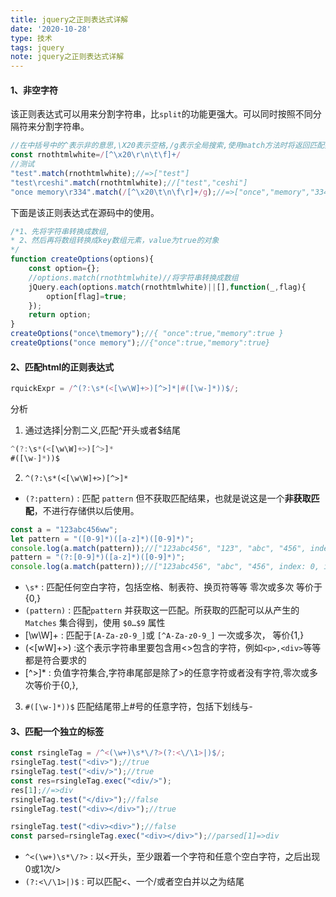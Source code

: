```yaml
---
title: jquery之正则表达式详解
date: '2020-10-28'
type: 技术
tags: jquery
note: jquery之正则表达式详解
---
```

#### 1、非空字符
该正则表达式可以用来分割字符串，比`split`的功能更强大。可以同时按照不同分隔符来分割字符串。
```js
//在中括号中的^表示非的意思,\X20表示空格,/g表示全局搜索,使用match方法时将返回匹配数组
const rnothtmlwhite=/[^\x20\r\n\t\f]+/
//测试
"test".match(rnothtmlwhite);//=>["test"]
"test\rceshi".match(rnothtmlwhite);//["test","ceshi"]
"once memory\r334".match(/[^\x20\t\n\f\r]+/g);//=>["once","memory","334"]
```
下面是该正则表达式在源码中的使用。
```js
/*1、先将字符串转换成数组,
* 2、然后再将数组转换成key数组元素，value为true的对象
*/
function createOptions(options){
    const option={};
    //options.match(rnothtmlwhite)//将字符串转换成数组
    jQuery.each(options.match(rnothtmlwhite)||[],function(_,flag){
        option[flag]=true;
    });
    return option;
}
createOptions("once\tmemory");//{ "once":true,"memory":true }
createOptions("once memory");//{"once":true,"memory":true}
```
#### 2、匹配html的正则表达式
```js
rquickExpr = /^(?:\s*(<[\w\W]+>)[^>]*|#([\w-]*))$/;
```
分析
1. 通过选择|分割二义,匹配^开头或者$结尾
```js
^(?:\s*(<[\w\W]+>)[^>]*
#([\w-]*))$
```
2. `^(?:\s*(<[\w\W]+>)[^>]*`

+ `(?:pattern)` : 匹配 `pattern` 但不获取匹配结果，也就是说这是一个**非获取匹配**，不进行存储供以后使用。
```js
const a = "123abc456ww";
let pattern = "([0-9]*)([a-z]*)([0-9]*)";
console.log(a.match(pattern));//["123abc456", "123", "abc", "456", index: 0, input: "123abc456ww", groups: undefined]
pattern = "(?:[0-9]*)([a-z]*)([0-9]*)";
console.log(a.match(pattern));//["123abc456", "abc", "456", index: 0, input: "123abc456ww", groups: undefined] 123没有被捕获

```
+ `\s*` : 匹配任何空白字符，包括空格、制表符、换页符等等 零次或多次 等价于{0,}
+ `(pattern)` : 匹配`pattern` 并获取这一匹配。所获取的匹配可以从产生的 `Matches` 集合得到，使用 `$0…$9` 属性
+ [\w\W]+ : 匹配于`[A-Za-z0-9_]`或 `[^A-Za-z0-9_]` 一次或多次， 等价{1,}
+ (<[wW]+>) :这个表示字符串里要包含用<>包含的字符，例如`<p>,<div>`等等都是符合要求的
+ [^>]* : 负值字符集合,字符串尾部是除了>的任意字符或者没有字符,零次或多次等价于{0,},

3. `#([\w-]*))$`
匹配结尾带上#号的任意字符，包括下划线与-
#### 3、匹配一个独立的标签
```js
const rsingleTag = /^<(\w+)\s*\/?>(?:<\/\1>|)$/;
rsingleTag.test("<div>");//true
rsingleTag.test("<div/>");//true
const res=rsingleTag.exec("<div/>");
res[1];//=>div
rsingleTag.test("</div>");//false
rsingleTag.test("<div></div>");//true

rsingleTag.test("<div><div>");//false
const parsed=rsingleTag.exec("<div></div>");//parsed[1]=>div
```
+ `^<(\w+)\s*\/?>`  : 以<开头，至少跟着一个字符和任意个空白字符，之后出现0或1次/>
+ `(?:<\/\1>|)$`      : 可以匹配<、一个/或者空白并以之为结尾